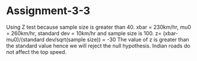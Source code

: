 # Assignment-3-3
Using Z test because sample size is greater than 40. xbar = 230km/hr, mu0 = 260km/hr, standard dev = 10km/hr and sample size is 100. z= (xbar-mu0)/(standard dev/sqrt(sample size)) = -30
The value of z is greater than the standard value hence we will reject the null hypothesis. Indian roads do not affect the top speed.
